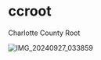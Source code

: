 # ccroot
Charlotte County Root 

![IMG_20240927_033859](https://github.com/user-attachments/assets/25427923-30c7-4a0e-837b-6587fad582da)
